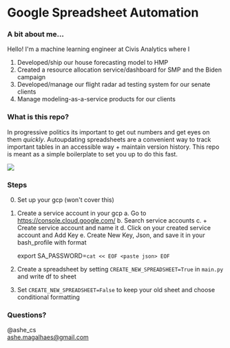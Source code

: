 # Google Spreadsheet Automation 

### A bit about me... 
Hello! I'm a machine learning engineer at Civis Analytics where I 
1. Developed/ship our house forecasting model to HMP 
2. Created a resource allocation service/dashboard for SMP and the Biden campaign 
3. Developed/manage our flight radar ad testing system for our senate clients
3. Manage modeling-as-a-service products for our clients

### What is this repo? 
In progressive politics its important to get out numbers and get eyes on them _quickly_. Autoupdating spreadsheets are a convenient way to track important tables in an accessible way + maintain version history. This repo is meant as a simple boilerplate to set you up to do this fast. 

![](https://giphy.com/gifs/l4RKhOL0xiBdbgglFi)

### Steps ### 
0. Set up your gcp (won't cover this)
1. Create a service account in your gcp 
    a. Go to https://console.cloud.google.com/
    b. Search service accounts 
    c. + Create service account and name it 
    d. Click on your created service account and Add Key 
    e. Create New Key, Json, and save it in your bash_profile 
    with format 

    export SA_PASSWORD=`cat << EOF <paste json> EOF`
2. Create a spreadsheet by setting `CREATE_NEW_SPREADSHEET=True` in `main.py` and write df to sheet
4. Set `CREATE_NEW_SPREADSHEET=False` to keep your old sheet and choose conditional formatting 

### Questions? 
@ashe_cs <br/>
ashe.magalhaes@gmail.com 
